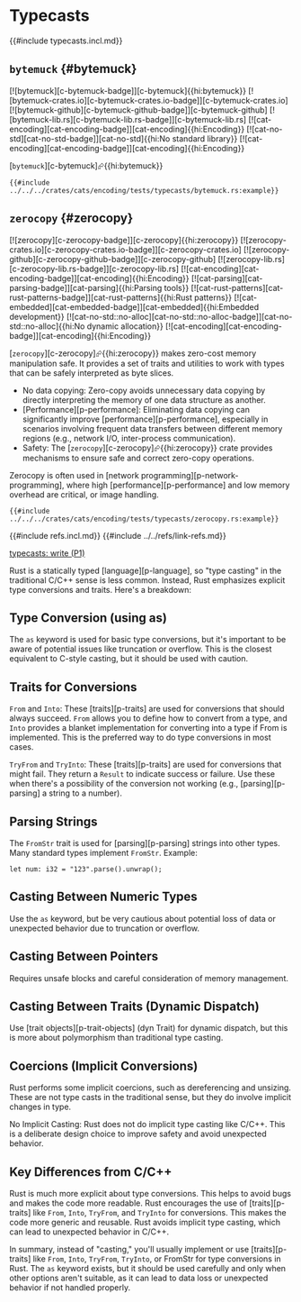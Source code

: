 # Typecasts

{{#include typecasts.incl.md}}

## `bytemuck` {#bytemuck}

[![bytemuck][c-bytemuck-badge]][c-bytemuck]{{hi:bytemuck}}
[![bytemuck-crates.io][c-bytemuck-crates.io-badge]][c-bytemuck-crates.io]
[![bytemuck-github][c-bytemuck-github-badge]][c-bytemuck-github]
[![bytemuck-lib.rs][c-bytemuck-lib.rs-badge]][c-bytemuck-lib.rs]
[![cat-encoding][cat-encoding-badge]][cat-encoding]{{hi:Encoding}}
[![cat-no-std][cat-no-std-badge]][cat-no-std]{{hi:No standard library}}
[![cat-encoding][cat-encoding-badge]][cat-encoding]{{hi:Encoding}}

[`bytemuck`][c-bytemuck]⮳{{hi:bytemuck}}

```rust,editable
{{#include ../../../crates/cats/encoding/tests/typecasts/bytemuck.rs:example}}
```

## `zerocopy` {#zerocopy}

[![zerocopy][c-zerocopy-badge]][c-zerocopy]{{hi:zerocopy}}
[![zerocopy-crates.io][c-zerocopy-crates.io-badge]][c-zerocopy-crates.io]
[![zerocopy-github][c-zerocopy-github-badge]][c-zerocopy-github]
[![zerocopy-lib.rs][c-zerocopy-lib.rs-badge]][c-zerocopy-lib.rs]
[![cat-encoding][cat-encoding-badge]][cat-encoding]{{hi:Encoding}}
[![cat-parsing][cat-parsing-badge]][cat-parsing]{{hi:Parsing tools}}
[![cat-rust-patterns][cat-rust-patterns-badge]][cat-rust-patterns]{{hi:Rust patterns}}
[![cat-embedded][cat-embedded-badge]][cat-embedded]{{hi:Embedded development}}
[![cat-no-std::no-alloc][cat-no-std::no-alloc-badge]][cat-no-std::no-alloc]{{hi:No dynamic allocation}}
[![cat-encoding][cat-encoding-badge]][cat-encoding]{{hi:Encoding}}

[`zerocopy`][c-zerocopy]⮳{{hi:zerocopy}} makes zero-cost memory manipulation safe. It provides a set of traits and utilities to work with types that can be safely interpreted as byte slices.

- No data copying: Zero-copy avoids unnecessary data copying by directly interpreting the memory of one data structure as another.
- [Performance][p-performance]: Eliminating data copying can significantly improve [performance][p-performance], especially in scenarios involving frequent data transfers between different memory regions (e.g., network I/O, inter-process communication).
- Safety: The [`zerocopy`][c-zerocopy]⮳{{hi:zerocopy}} crate provides mechanisms to ensure safe and correct zero-copy operations.

Zerocopy is often used in [network programming][p-network-programming], where high [performance][p-performance] and low memory overhead are critical, or image handling.

```rust,editable
{{#include ../../../crates/cats/encoding/tests/typecasts/zerocopy.rs:example}}
```

{{#include refs.incl.md}}
{{#include ../../refs/link-refs.md}}

<div class="hidden">

[typecasts: write (P1)](https://github.com/john-cd/rust_howto/issues/354)

Rust is a statically typed [language][p-language], so "type casting" in the traditional C/C++ sense is less common. Instead, Rust emphasizes explicit type conversions and traits. Here's a breakdown:

## Type Conversion (using as)

The `as` keyword is used for basic type conversions, but it's important to be aware of potential issues like truncation or overflow. This is the closest equivalent to C-style casting, but it should be used with caution.

## Traits for Conversions

`From` and `Into`: These [traits][p-traits] are used for conversions that should always succeed. `From` allows you to define how to convert from a type, and `Into` provides a blanket implementation for converting into a type if From is implemented. This is the preferred way to do type conversions in most cases.

`TryFrom` and `TryInto`: These [traits][p-traits] are used for conversions that might fail. They return a `Result` to indicate success or failure. Use these when there's a possibility of the conversion not working (e.g., [parsing][p-parsing] a string to a number).

## Parsing Strings

The `FromStr` trait is used for [parsing][p-parsing] strings into other types. Many standard types implement `FromStr`. Example:

```rust,editable
let num: i32 = "123".parse().unwrap();
```

## Casting Between Numeric Types

Use the `as` keyword, but be very cautious about potential loss of data or unexpected behavior due to truncation or overflow.

## Casting Between Pointers

Requires unsafe blocks and careful consideration of memory management.

## Casting Between Traits (Dynamic Dispatch)

Use [trait objects][p-trait-objects] (dyn Trait) for dynamic dispatch, but this is more about polymorphism than traditional type casting.

## Coercions (Implicit Conversions)

Rust performs some implicit coercions, such as dereferencing and unsizing. These are not type casts in the traditional sense, but they do involve implicit changes in type.

No Implicit Casting: Rust does not do implicit type casting like C/C++. This is a deliberate design choice to improve safety and avoid unexpected behavior.

## Key Differences from C/C++

Rust is much more explicit about type conversions. This helps to avoid bugs and makes the code more readable.
Rust encourages the use of [traits][p-traits] like `From`, `Into`, `TryFrom`, and `TryInto` for conversions. This makes the code more generic and reusable.
Rust avoids implicit type casting, which can lead to unexpected behavior in C/C++.

In summary, instead of "casting," you'll usually implement or use [traits][p-traits] like `From`, `Into`, `TryFrom`, `TryInto`, or FromStr for type conversions in Rust. The `as` keyword exists, but it should be used carefully and only when other options aren't suitable, as it can lead to data loss or unexpected behavior if not handled properly.

</div>
